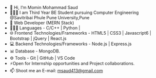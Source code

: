 - 👋 Hi, I’m Momin Mohammad Saud
- 👷🏼‍♂️ I am Third Year BE Student pursuing Computer Engineering @Savitribai Phule Pune University,Pune
- 🔭 Web Developer (MERN Stack)
- 🧑🏻‍💻 Languages - C/C++ | Python |
- 🌐 Frontend Technologies/Frameworks - HTML5 | CSS3 | Javascript6 | Bootstrap | jQuery | React.js
- 💻 Backend Technologies/Frameworks - Node.js | Express.js
- 📊 Database - MongoDB.
- ⚙️ Tools - Git | GitHub | VS Code
- ⚡Open for Internship opportunities and Project collaborations.
- 📫 Shoot me an E-mail: msaud413@gmail.com

